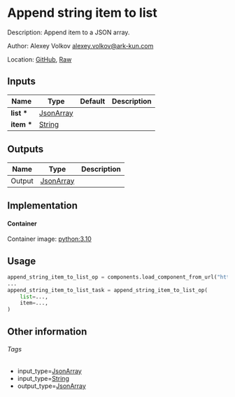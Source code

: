 <!-- BEGIN_GENERATED_CONTENT -->
# Append string item to list

Description: Append item to a JSON array.

Author: Alexey Volkov <alexey.volkov@ark-kun.com>

Location: [GitHub](https://github.com/Ark-kun/pipeline_components/blob/master/components/json/List/Append/String/component.yaml), [Raw](https://raw.githubusercontent.com/Ark-kun/pipeline_components/master/components/json/List/Append/String/component.yaml)

## Inputs

|Name|Type|Default|Description|
|-|-|-|-|
|**list** **\***|[JsonArray]|||
|**item** **\***|[String]|||

## Outputs

|Name|Type|Description|
|-|-|-|
|Output|[JsonArray]||

## Implementation

#### Container

Container image: [python:3.10](https://hub.docker.com/r/_/python)

## Usage

```python
append_string_item_to_list_op = components.load_component_from_url("https://raw.githubusercontent.com/Ark-kun/pipeline_components/master/components/json/List/Append/String/component.yaml")
...
append_string_item_to_list_task = append_string_item_to_list_op(
    list=...,
    item=...,
)
```

## Other information

###### Tags

* input_type=[JsonArray]
* input_type=[String]
* output_type=[JsonArray]

[JsonArray]: https://github.com/Ark-kun/pipeline_components/tree/master/types/JsonArray
[String]: https://github.com/Ark-kun/pipeline_components/tree/master/types/String
<!-- END_GENERATED_CONTENT -->
